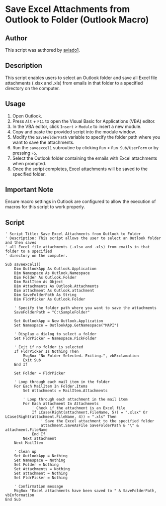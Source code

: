 # Save Excel Attachments from Outlook to Folder (Outlook Macro)

## Author
This script was authored by [aviado1](https://github.com/aviado1).

## Description
This script enables users to select an Outlook folder and save all Excel file attachments (.xlsx and .xls) from emails in that folder to a specified directory on the computer.

## Usage
1. Open Outlook.
2. Press `Alt` + `F11` to open the Visual Basic for Applications (VBA) editor.
3. In the VBA editor, click `Insert` > `Module` to insert a new module.
4. Copy and paste the provided script into the module window.
5. Modify the `SaveFolderPath` variable to specify the folder path where you want to save the attachments.
6. Run the `saveexcel1` subroutine by clicking `Run` > `Run Sub/UserForm` or by pressing `F5`.
7. Select the Outlook folder containing the emails with Excel attachments when prompted.
8. Once the script completes, Excel attachments will be saved to the specified folder.

## Important Note
Ensure macro settings in Outlook are configured to allow the execution of macros for this script to work properly.

## Script
```vba
' Script Title: Save Excel Attachments from Outlook to Folder
' Description: This script allows the user to select an Outlook folder and then saves 
' all Excel file attachments (.xlsx and .xls) from emails in that folder to a specified 
' directory on the computer.

Sub saveexcel1()
    Dim OutlookApp As Outlook.Application
    Dim Namespace As Outlook.Namespace
    Dim Folder As Outlook.Folder
    Dim MailItem As Object
    Dim Attachments As Outlook.Attachments
    Dim attachment As Outlook.attachment
    Dim SaveFolderPath As String
    Dim FldrPicker As Outlook.Folder

    ' Specify the folder path where you want to save the attachments
    SaveFolderPath = "C:\SampleFolder"

    Set OutlookApp = New Outlook.Application
    Set Namespace = OutlookApp.GetNamespace("MAPI")

    ' Display a dialog to select a folder
    Set FldrPicker = Namespace.PickFolder

    ' Exit if no folder is selected
    If FldrPicker Is Nothing Then
        MsgBox "No Folder Selected. Exiting.", vbExclamation
        Exit Sub
    End If

    Set Folder = FldrPicker

    ' Loop through each mail item in the folder
    For Each MailItem In Folder.Items
        Set Attachments = MailItem.Attachments

        ' Loop through each attachment in the mail item
        For Each attachment In Attachments
            ' Check if the attachment is an Excel file
            If LCase(Right(attachment.FileName, 5)) = ".xlsx" Or LCase(Right(attachment.FileName, 4)) = ".xls" Then
                ' Save the Excel attachment to the specified folder
                attachment.SaveAsFile SaveFolderPath & "\" & attachment.FileName
            End If
        Next attachment
    Next MailItem

    ' Clean up
    Set OutlookApp = Nothing
    Set Namespace = Nothing
    Set Folder = Nothing
    Set Attachments = Nothing
    Set attachment = Nothing
    Set FldrPicker = Nothing

    ' Confirmation message
    MsgBox "Excel attachments have been saved to " & SaveFolderPath, vbInformation
End Sub
